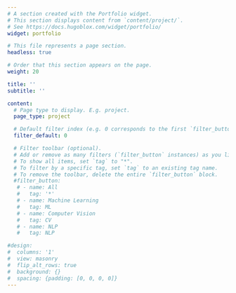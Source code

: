 ```yaml
---
# A section created with the Portfolio widget.
# This section displays content from `content/project/`.
# See https://docs.hugoblox.com/widget/portfolio/
widget: portfolio

# This file represents a page section.
headless: true

# Order that this section appears on the page.
weight: 20

title: ''
subtitle: ''

content:
  # Page type to display. E.g. project.
  page_type: project

  # Default filter index (e.g. 0 corresponds to the first `filter_button` instance below).
  filter_default: 0

  # Filter toolbar (optional).
  # Add or remove as many filters (`filter_button` instances) as you like.
  # To show all items, set `tag` to "*".
  # To filter by a specific tag, set `tag` to an existing tag name.
  # To remove the toolbar, delete the entire `filter_button` block.
  #filter_button:
   # - name: All
   #   tag: '*'
   # - name: Machine Learning
   #   tag: ML
   # - name: Computer Vision
   #   tag: CV
   # - name: NLP
   #   tag: NLP

#design:
#  columns: '1'
#  view: masonry
#  flip_alt_rows: true
#  background: {}
#  spacing: {padding: [0, 0, 0, 0]}
---
```

